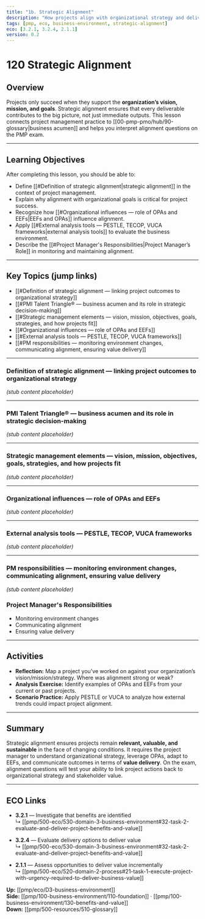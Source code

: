```yaml
---
title: "1b. Strategic Alignment"
description: "How projects align with organizational strategy and deliver value."
tags: [pmp, eco, business-environment, strategic-alignment]
eco: [3.2.1, 3.2.4, 2.1.1]
version: 0.2
---
```


# 120 Strategic Alignment

## Overview
Projects only succeed when they support the **organization’s vision, mission, and goals**. Strategic alignment ensures that every deliverable contributes to the big picture, not just immediate outputs. This lesson connects project management practice to [[00-pmp-pmo/hub/90-glossary|business acumen]] and helps you interpret alignment questions on the PMP exam.

---

## Learning Objectives
After completing this lesson, you should be able to:
- Define [[#Definition of strategic alignment|strategic alignment]] in the context of project management.
- Explain why alignment with organizational goals is critical for project success.
- Recognize how [[#Organizational influences — role of OPAs and EEFs|EEFs and OPAs]] influence alignment.
- Apply [[#External analysis tools — PESTLE, TECOP, VUCA frameworks|external analysis tools]] to evaluate the business environment.
- Describe the [[#Project Manager's Responsibilities|Project Manager’s Role]] in monitoring and maintaining alignment.

---

## Key Topics (jump links)
- [[#Definition of strategic alignment — linking project outcomes to organizational strategy]]
- [[#PMI Talent Triangle® — business acumen and its role in strategic decision-making]]
- [[#Strategic management elements — vision, mission, objectives, goals, strategies, and how projects fit]]
- [[#Organizational influences — role of OPAs and EEFs]]
- [[#External analysis tools — PESTLE, TECOP, VUCA frameworks]]
- [[#PM responsibilities — monitoring environment changes, communicating alignment, ensuring value delivery]]

---

### Definition of strategic alignment — linking project outcomes to organizational strategy
*(stub content placeholder)*

---

### PMI Talent Triangle® — business acumen and its role in strategic decision-making
*(stub content placeholder)*

---

### Strategic management elements — vision, mission, objectives, goals, strategies, and how projects fit
*(stub content placeholder)*

---

### Organizational influences — role of OPAs and EEFs
*(stub content placeholder)*

---

### External analysis tools — PESTLE, TECOP, VUCA frameworks
*(stub content placeholder)*

---

### PM responsibilities — monitoring environment changes, communicating alignment, ensuring value delivery
*(stub content placeholder)*

### Project Manager's Responsibilities
- Monitoring environment changes
- Communicating alignment
- Ensuring value delivery


---

## Activities
- **Reflection:** Map a project you’ve worked on against your organization’s vision/mission/strategy. Where was alignment strong or weak?  
- **Analysis Exercise:** Identify examples of OPAs and EEFs from your current or past projects.  
- **Scenario Practice:** Apply PESTLE or VUCA to analyze how external trends could impact project alignment.

---

## Summary
Strategic alignment ensures projects remain **relevant, valuable, and sustainable** in the face of changing conditions. It requires the project manager to understand organizational strategy, leverage OPAs, adapt to EEFs, and communicate outcomes in terms of **value delivery**. On the exam, alignment questions will test your ability to link project actions back to organizational strategy and stakeholder value.

--- 

## ECO Links
- **3.2.1** — Investigate that benefits are identified  
  ↳ [[pmp/500-eco/530-domain-3-business-environment#32-task-2-evaluate-and-deliver-project-benefits-and-value]]  

- **3.2.4** — Evaluate delivery options to deliver value  
  ↳ [[pmp/500-eco/530-domain-3-business-environment#32-task-2-evaluate-and-deliver-project-benefits-and-value]]  

- **2.1.1** — Assess opportunities to deliver value incrementally  
  ↳ [[pmp/500-eco/520-domain-2-process#21-task-1-execute-project-with-urgency-required-to-deliver-business-value]]  

**Up:** [[pmp/eco/D3-business-environment]]  
**Side:** [[pmp/100-business-environment/110-foundation]] · [[pmp/100-business-environment/130-benefits-and-value]]  
**Down:** [[pmp/500-resources/510-glossary]]  
 
